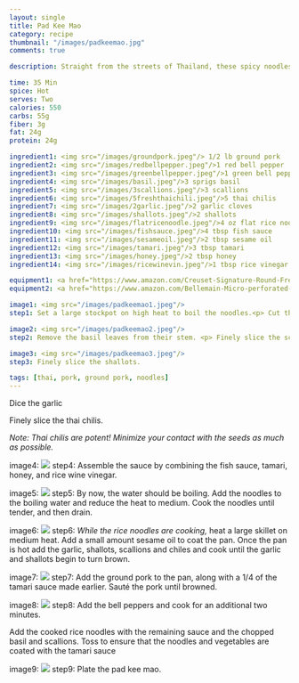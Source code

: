 ```yaml
---
layout: single
title: Pad Kee Mao
category: recipe
thumbnail: "/images/padkeemao.jpg"
comments: true

description: Straight from the streets of Thailand, these spicy noodles with Thai Basil are known as drunken noodles because of their ability to cure any hangover.

time: 35 Min
spice: Hot
serves: Two
calories: 550
carbs: 55g
fiber: 3g
fat: 24g
protein: 24g

ingredient1: <img src="/images/groundpork.jpeg"/> 1/2 lb ground pork 
ingredient2: <img src="/images/redbellpepper.jpeg"/>1 red bell pepper
ingredient3: <img src="/images/greenbellpepper.jpeg"/>1 green bell pepper
ingredient4: <img src="/images/basil.jpeg"/>3 sprigs basil
ingredient5: <img src="/images/3scallions.jpeg"/>3 scallions
ingredient6: <img src="/images/5freshthaichili.jpeg"/>5 thai chilis
ingredient7: <img src="/images/2garlic.jpeg"/>2 garlic cloves
ingredient8: <img src="/images/shallots.jpeg"/>2 shallots
ingredient9: <img src="/images/flatricenoodle.jpeg"/>4 oz flat rice noodles
ingredient10: <img src="/images/fishsauce.jpeg"/>4 tbsp fish sauce
ingredient11: <img src="/images/sesameoil.jpeg"/>2 tbsp sesame oil
ingredient12: <img src="/images/tamari.jpeg"/>3 tbsp tamari
ingredient13: <img src="/images/honey.jpeg"/>2 tbsp honey
ingredient14: <img src="/images/ricewinevin.jpeg"/>1 tbsp rice vinegar

equipment1: <a href="https://www.amazon.com/Creuset-Signature-Round-French-Truffle/dp/B0076NOFSC/ref=as_li_ss_tl?s=kitchen&rps=1&ie=UTF8&qid=1481598867&sr=1-38&keywords=le+creuset&refinements=p_85:2470955011&th=1&linkCode=ll1&tag=cilalime09-20&linkId=9987204213f6c7ac4d1e12889972e623"><img src="/images/stockpot.jpeg"/>stockpot</a>
equipment2: <a href="https://www.amazon.com/Bellemain-Micro-perforated-Stainless-5-quart-Colander-Dishwasher/dp/B00O97D0DO/ref=as_li_ss_tl?s=kitchen&rps=1&ie=UTF8&qid=1481916015&sr=1-4&keywords=colander&refinements=p_85:2470955011&linkCode=ll1&tag=cilalime09-20&linkId=926d38b26a0d016b9b6c627a7b507715"><img src="/images/colander.jpeg"/>colander </a>

image1: <img src="/images/padkeemao1.jpeg"/>
step1: Set a large stockpot on high heat to boil the noodles.<p> Cut the bell peppers into bite size pieces. </p>

image2: <img src="/images/padkeemao2.jpeg"/>
step2: Remove the basil leaves from their stem. <p> Finely slice the scallions and basil. </p>

image3: <img src="/images/padkeemao3.jpeg"/>
step3: Finely slice the shallots.

tags: [thai, pork, ground pork, noodles]
---
```


<p> Dice the garlic </p> <p> Finely slice the thai chilis.</p> <p><i>Note: Thai chilis are potent! Minimize your contact with the seeds as much as possible.</i></p>

image4: <img src="/images/padkeemao4.jpeg"/>
step4: Assemble the sauce by combining the fish sauce, tamari, honey, and rice wine vinegar.

image5: <img src="/images/padkeemao5.jpeg"/>
step5: By now, the water should be boiling. Add the noodles to the boiling water and reduce the heat to medium. Cook the noodles until tender, and then drain.

image6: <img src="/images/padkeemao6.jpeg"/>
step6: <i>While the rice noodles are cooking,</i> heat a large skillet on medium heat. Add a small amount sesame oil to coat the pan. Once the pan is hot add the garlic, shallots, scallions and chiles and cook until the garlic and shallots begin to turn brown.

image7: <img src="/images/padkeemao7.jpeg"/>
step7: Add the ground pork to the pan, along with a 1/4 of the tamari sauce made earlier. Sauté the pork until browned.

image8: <img src="/images/padkeemao8.jpeg"/>
step8: Add the bell peppers and cook for an additional two minutes.<p> Add the cooked rice noodles with the remaining sauce and the chopped basil and scallions. Toss to ensure that the noodles and vegetables are coated with the tamari sauce</p>

image9: <img src="/images/padkeemao9.jpeg"/> 
step9: Plate the pad kee mao.

